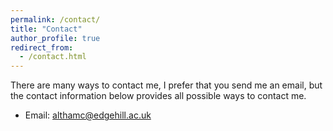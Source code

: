 ```yaml
---
permalink: /contact/
title: "Contact"
author_profile: true
redirect_from: 
  - /contact.html
---
```


There are many ways to contact me, I prefer that you send me an email, but the contact information below provides all possible ways to contact me.

- Email: [althamc@edgehill.ac.uk](mailto:althamc@edgehill.ac.uk)